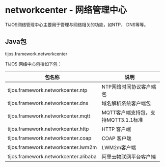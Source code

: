 # networkcenter - 网络管理中心

TiJOS网络管理中心主要用于管理与网络相关的功能，如NTP， DNS等等。

## Java包
tijos.framework.networkcenter

TiJOS 网络中心包括如下包：

| 包名称                                | 说明                                |
| ------------------------------------- | ----------------------------------- |
| tijos.framework.networkcenter.ntp     | NTP网络时间协议客户端包             |
| tijos.framework.networkcenter.dns     | 域名解析系统客户端包                |
| tijos.framework.networkcenter.mqtt    | MQTT客户端支持包，支持MQTT3.1.1标准 |
| tijos.framework.networkcenter.http    | HTTP 客户端                         |
| tijos.framework.networkcenter.coap    | COAP 客户端                         |
| tijos.framework.networkcenter.lwm2m   | LWM2m客户端                         |
| tijos.framework.networkcenter.alibaba | 阿里云物联网平台客户端              |



